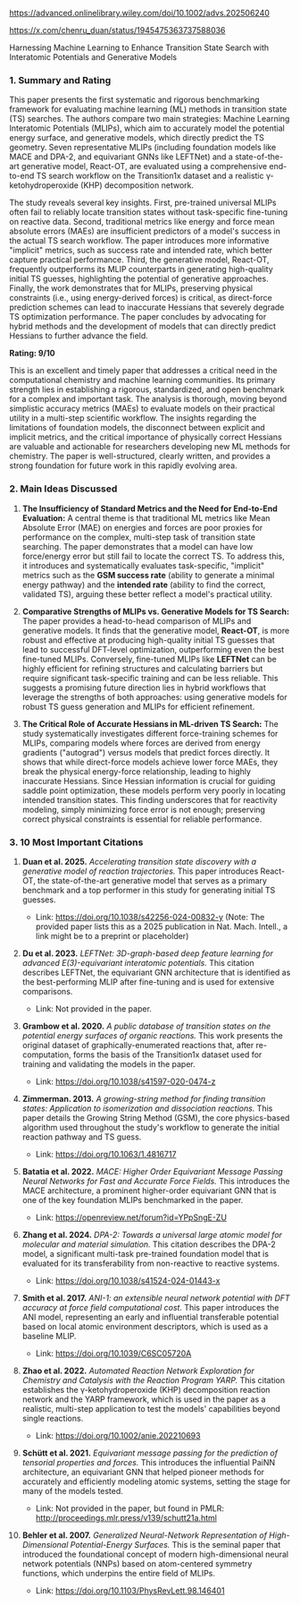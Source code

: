https://advanced.onlinelibrary.wiley.com/doi/10.1002/advs.202506240

https://x.com/chenru_duan/status/1945475363737588036

Harnessing Machine Learning to Enhance Transition State Search with Interatomic Potentials and Generative Models

### 1. Summary and Rating

This paper presents the first systematic and rigorous benchmarking framework for evaluating machine learning (ML) methods in transition state (TS) searches. The authors compare two main strategies: Machine Learning Interatomic Potentials (MLIPs), which aim to accurately model the potential energy surface, and generative models, which directly predict the TS geometry. Seven representative MLIPs (including foundation models like MACE and DPA-2, and equivariant GNNs like LEFTNet) and a state-of-the-art generative model, React-OT, are evaluated using a comprehensive end-to-end TS search workflow on the Transition1x dataset and a realistic γ-ketohydroperoxide (KHP) decomposition network.

The study reveals several key insights. First, pre-trained universal MLIPs often fail to reliably locate transition states without task-specific fine-tuning on reactive data. Second, traditional metrics like energy and force mean absolute errors (MAEs) are insufficient predictors of a model's success in the actual TS search workflow. The paper introduces more informative "implicit" metrics, such as success rate and intended rate, which better capture practical performance. Third, the generative model, React-OT, frequently outperforms its MLIP counterparts in generating high-quality initial TS guesses, highlighting the potential of generative approaches. Finally, the work demonstrates that for MLIPs, preserving physical constraints (i.e., using energy-derived forces) is critical, as direct-force prediction schemes can lead to inaccurate Hessians that severely degrade TS optimization performance. The paper concludes by advocating for hybrid methods and the development of models that can directly predict Hessians to further advance the field.

**Rating: 9/10**

This is an excellent and timely paper that addresses a critical need in the computational chemistry and machine learning communities. Its primary strength lies in establishing a rigorous, standardized, and open benchmark for a complex and important task. The analysis is thorough, moving beyond simplistic accuracy metrics (MAEs) to evaluate models on their practical utility in a multi-step scientific workflow. The insights regarding the limitations of foundation models, the disconnect between explicit and implicit metrics, and the critical importance of physically correct Hessians are valuable and actionable for researchers developing new ML methods for chemistry. The paper is well-structured, clearly written, and provides a strong foundation for future work in this rapidly evolving area.

### 2. Main Ideas Discussed

1.  **The Insufficiency of Standard Metrics and the Need for End-to-End Evaluation:** A central theme is that traditional ML metrics like Mean Absolute Error (MAE) on energies and forces are poor proxies for performance on the complex, multi-step task of transition state searching. The paper demonstrates that a model can have low force/energy error but still fail to locate the correct TS. To address this, it introduces and systematically evaluates task-specific, "implicit" metrics such as the **GSM success rate** (ability to generate a minimal energy pathway) and the **intended rate** (ability to find the correct, validated TS), arguing these better reflect a model's practical utility.

2.  **Comparative Strengths of MLIPs vs. Generative Models for TS Search:** The paper provides a head-to-head comparison of MLIPs and generative models. It finds that the generative model, **React-OT**, is more robust and effective at producing high-quality initial TS guesses that lead to successful DFT-level optimization, outperforming even the best fine-tuned MLIPs. Conversely, fine-tuned MLIPs like **LEFTNet** can be highly efficient for refining structures and calculating barriers but require significant task-specific training and can be less reliable. This suggests a promising future direction lies in hybrid workflows that leverage the strengths of both approaches: using generative models for robust TS guess generation and MLIPs for efficient refinement.

3.  **The Critical Role of Accurate Hessians in ML-driven TS Search:** The study systematically investigates different force-training schemes for MLIPs, comparing models where forces are derived from energy gradients ("autograd") versus models that predict forces directly. It shows that while direct-force models achieve lower force MAEs, they break the physical energy-force relationship, leading to highly inaccurate Hessians. Since Hessian information is crucial for guiding saddle point optimization, these models perform very poorly in locating intended transition states. This finding underscores that for reactivity modeling, simply minimizing force error is not enough; preserving correct physical constraints is essential for reliable performance.

### 3. 10 Most Important Citations

1.  **Duan et al. 2025.** *Accelerating transition state discovery with a generative model of reaction trajectories.* This paper introduces React-OT, the state-of-the-art generative model that serves as a primary benchmark and a top performer in this study for generating initial TS guesses.
    *   Link: https://doi.org/10.1038/s42256-024-00832-y (Note: The provided paper lists this as a 2025 publication in Nat. Mach. Intell., a link might be to a preprint or placeholder)

2.  **Du et al. 2023.** *LEFTNet: 3D-graph-based deep feature learning for advanced E(3)-equivariant interatomic potentials.* This citation describes LEFTNet, the equivariant GNN architecture that is identified as the best-performing MLIP after fine-tuning and is used for extensive comparisons.
    *   Link: Not provided in the paper.

3.  **Grambow et al. 2020.** *A public database of transition states on the potential energy surfaces of organic reactions.* This work presents the original dataset of graphically-enumerated reactions that, after re-computation, forms the basis of the Transition1x dataset used for training and validating the models in the paper.
    *   Link: https://doi.org/10.1038/s41597-020-0474-z

4.  **Zimmerman. 2013.** *A growing-string method for finding transition states: Application to isomerization and dissociation reactions.* This paper details the Growing String Method (GSM), the core physics-based algorithm used throughout the study's workflow to generate the initial reaction pathway and TS guess.
    *   Link: https://doi.org/10.1063/1.4816717

5.  **Batatia et al. 2022.** *MACE: Higher Order Equivariant Message Passing Neural Networks for Fast and Accurate Force Fields.* This introduces the MACE architecture, a prominent higher-order equivariant GNN that is one of the key foundation MLIPs benchmarked in the paper.
    *   Link: https://openreview.net/forum?id=YPpSngE-ZU

6.  **Zhang et al. 2024.** *DPA-2: Towards a universal large atomic model for molecular and material simulation.* This citation describes the DPA-2 model, a significant multi-task pre-trained foundation model that is evaluated for its transferability from non-reactive to reactive systems.
    *   Link: https://doi.org/10.1038/s41524-024-01443-x

7.  **Smith et al. 2017.** *ANI-1: an extensible neural network potential with DFT accuracy at force field computational cost.* This paper introduces the ANI model, representing an early and influential transferable potential based on local atomic environment descriptors, which is used as a baseline MLIP.
    *   Link: https://doi.org/10.1039/C6SC05720A

8.  **Zhao et al. 2022.** *Automated Reaction Network Exploration for Chemistry and Catalysis with the Reaction Program YARP.* This citation establishes the γ-ketohydroperoxide (KHP) decomposition reaction network and the YARP framework, which is used in the paper as a realistic, multi-step application to test the models' capabilities beyond single reactions.
    *   Link: https://doi.org/10.1002/anie.202210693

9.  **Schütt et al. 2021.** *Equivariant message passing for the prediction of tensorial properties and forces.* This introduces the influential PaiNN architecture, an equivariant GNN that helped pioneer methods for accurately and efficiently modeling atomic systems, setting the stage for many of the models tested.
    *   Link: Not provided in the paper, but found in PMLR: http://proceedings.mlr.press/v139/schutt21a.html

10. **Behler et al. 2007.** *Generalized Neural-Network Representation of High-Dimensional Potential-Energy Surfaces.* This is the seminal paper that introduced the foundational concept of modern high-dimensional neural network potentials (NNPs) based on atom-centered symmetry functions, which underpins the entire field of MLIPs.
    *   Link: https://doi.org/10.1103/PhysRevLett.98.146401
